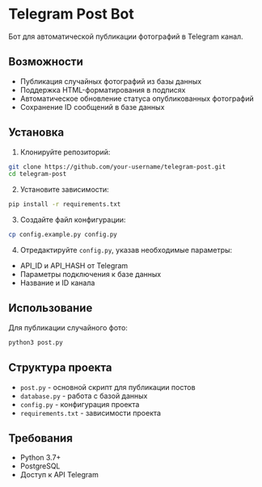 # Telegram Post Bot

Бот для автоматической публикации фотографий в Telegram канал.

## Возможности

- Публикация случайных фотографий из базы данных
- Поддержка HTML-форматирования в подписях
- Автоматическое обновление статуса опубликованных фотографий
- Сохранение ID сообщений в базе данных

## Установка

1. Клонируйте репозиторий:
```bash
git clone https://github.com/your-username/telegram-post.git
cd telegram-post
```

2. Установите зависимости:
```bash
pip install -r requirements.txt
```

3. Создайте файл конфигурации:
```bash
cp config.example.py config.py
```

4. Отредактируйте `config.py`, указав необходимые параметры:
- API_ID и API_HASH от Telegram
- Параметры подключения к базе данных
- Название и ID канала

## Использование

Для публикации случайного фото:
```bash
python3 post.py
```

## Структура проекта

- `post.py` - основной скрипт для публикации постов
- `database.py` - работа с базой данных
- `config.py` - конфигурация проекта
- `requirements.txt` - зависимости проекта

## Требования

- Python 3.7+
- PostgreSQL
- Доступ к API Telegram 
